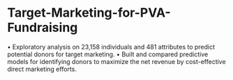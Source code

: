 # Target-Marketing-for-PVA-Fundraising
•	Exploratory analysis on 23,158 individuals and 481 attributes to predict potential donors for target marketing.
•	Built and compared predictive models for identifying donors to maximize the net revenue by cost-effective direct marketing efforts.
